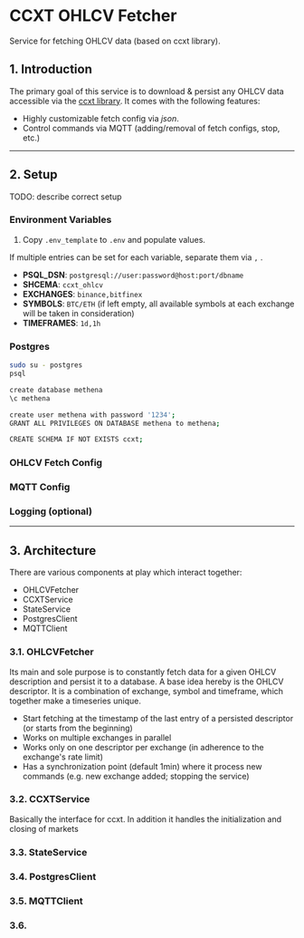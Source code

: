 # CCXT OHLCV Fetcher

Service for fetching OHLCV data (based on ccxt library).

## 1. Introduction

The primary goal of this service is to download & persist any OHLCV data accessible via the [ccxt library](https://github.com/ccxt/ccxt). It comes with the following features:
* Highly customizable fetch config via *json*.
* Control commands via MQTT (adding/removal of fetch configs, stop, etc.)

---

## 2. Setup

TODO: describe correct setup

### Environment Variables

1. Copy `.env_template` to `.env` and populate values.

If multiple entries can be set for each variable, separate them via ``,`` .

* **PSQL_DSN**: ``postgresql://user:password@host:port/dbname``
* **SHCEMA**: ``ccxt_ohlcv``
* **EXCHANGES**: ``binance,bitfinex``
* **SYMBOLS**: ``BTC/ETH`` (if left empty, all available symbols at each exchange will be taken in
  consideration)
* **TIMEFRAMES**: ``1d,1h``

### Postgres

```bash
sudo su - postgres
psql

create database methena
\c methena

create user methena with password '1234';
GRANT ALL PRIVILEGES ON DATABASE methena to methena;

CREATE SCHEMA IF NOT EXISTS ccxt;
```

### OHLCV Fetch Config

### MQTT Config

### Logging (optional)

---

## 3. Architecture

There are various components at play which interact together:
* OHLCVFetcher
* CCXTService
* StateService
* PostgresClient
* MQTTClient

### 3.1. OHLCVFetcher

Its main and sole purpose is to constantly fetch data for a given OHLCV description and persist it to a database. A base idea hereby is the OHLCV descriptor. It is a combination of exchange, symbol and timeframe, which together make a timeseries unique.

* Start fetching at the timestamp of the last entry of a persisted descriptor (or starts from the beginning)
* Works on multiple exchanges in parallel
* Works only on one descriptor per exchange (in adherence to the exchange's rate limit)
* Has a synchronization point (default 1min) where it process new commands (e.g. new exchange added; stopping the service)

### 3.2. CCXTService

Basically the interface for ccxt. In addition it handles the initialization and closing of markets


### 3.3. StateService


### 3.4. PostgresClient


### 3.5. MQTTClient


### 3.6. 